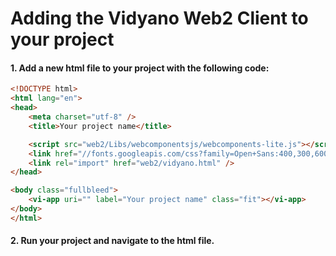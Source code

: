 # Adding the Vidyano Web2 Client to your project

#### 1. Add a new html file to your project with the following code:

```html
<!DOCTYPE html>
<html lang="en">
<head>
	<meta charset="utf-8" />
	<title>Your project name</title>

	<script src="web2/Libs/webcomponentsjs/webcomponents-lite.js"></script>
	<link href="//fonts.googleapis.com/css?family=Open+Sans:400,300,600,700,800" rel="stylesheet" type="text/css">
    <link rel="import" href="web2/vidyano.html" />
</head>

<body class="fullbleed">
    <vi-app uri="" label="Your project name" class="fit"></vi-app>
</body>
</html>
```

#### 2. Run your project and navigate to the html file.
